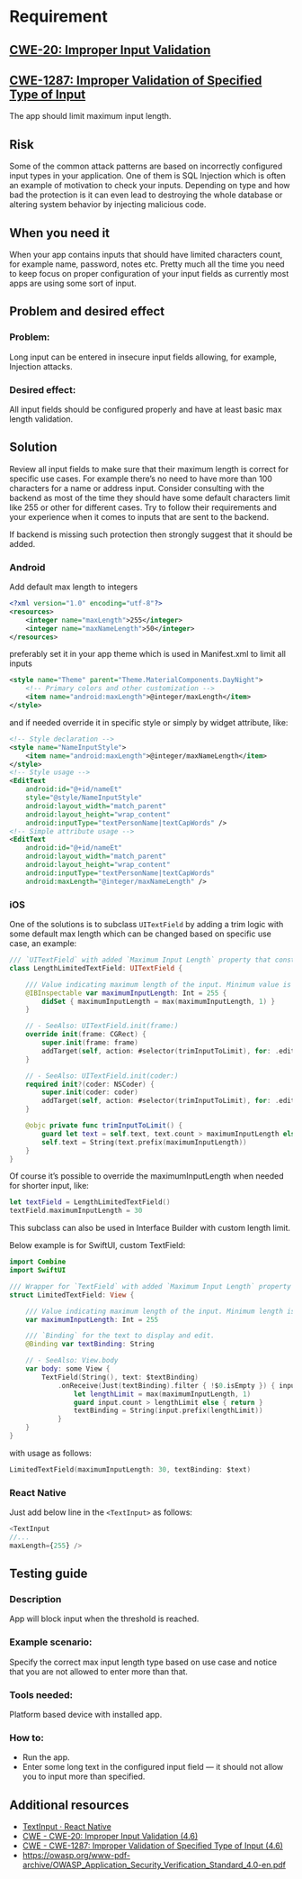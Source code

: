 # Requirement
## [CWE-20: Improper Input Validation](https://cwe.mitre.org/data/definitions/20.html)
## [CWE-1287: Improper Validation of Specified Type of Input](https://cwe.mitre.org/data/definitions/1287.html)
The app should limit maximum input length.

## Risk
Some of the common attack patterns are based on incorrectly configured input types in your application. One of them is SQL Injection which is often an example of motivation to check your inputs. Depending on type and how bad the protection is it can even lead to destroying the whole database or altering system behavior by injecting malicious code.

## When you need it
When your app contains inputs that should have limited characters count, for example name, password, notes etc. Pretty much all the time you need to keep focus on proper configuration of your input fields as currently most apps are using some sort of input.

## Problem and desired effect
### Problem:
Long input can be entered in insecure input fields allowing, for example, Injection attacks.

### Desired effect:
All input fields should be configured properly and have at least basic max length validation.

## Solution
Review all input fields to make sure that their maximum length is correct for specific use cases. For example there’s no need to have more than 100 characters for a name or address input. Consider consulting with the backend as most of the time they should have some default characters limit like 255 or other for different cases. Try to follow their requirements and your experience when it comes to inputs that are sent to the backend.

If backend is missing such protection then strongly suggest that it should be added.

### Android
Add default max length to integers
```xml
<?xml version="1.0" encoding="utf-8"?>
<resources>
    <integer name="maxLength">255</integer>
    <integer name="maxNameLength">50</integer>
</resources>
```
preferably set it in your app theme which is used in Manifest.xml to limit all inputs
```xml
<style name="Theme" parent="Theme.MaterialComponents.DayNight">
    <!-- Primary colors and other customization -->
    <item name="android:maxLength">@integer/maxLength</item>
</style>
```
and if needed override it in specific style or simply by widget attribute, like:
```xml
<!-- Style declaration -->
<style name="NameInputStyle">
    <item name="android:maxLength">@integer/maxNameLength</item>
</style>
<!-- Style usage -->
<EditText
    android:id="@+id/nameEt"
    style="@style/NameInputStyle"
    android:layout_width="match_parent"
    android:layout_height="wrap_content"
    android:inputType="textPersonName|textCapWords" />
<!-- Simple attribute usage -->
<EditText
    android:id="@+id/nameEt"
    android:layout_width="match_parent"
    android:layout_height="wrap_content"
    android:inputType="textPersonName|textCapWords"
    android:maxLength="@integer/maxNameLength" />
```

### iOS
One of the solutions is to subclass `UITextField` by adding a trim logic with some default max length which can be changed based on specific use case, an example:
```swift
/// `UITextField` with added `Maximum Input Length` property that constraints input length.
class LengthLimitedTextField: UITextField {

    /// Value indicating maximum length of the input. Minimum value is 1.
    @IBInspectable var maximumInputLength: Int = 255 {
        didSet { maximumInputLength = max(maximumInputLength, 1) }
    }

    // - SeeAlso: UITextField.init(frame:)
    override init(frame: CGRect) {
        super.init(frame: frame)
        addTarget(self, action: #selector(trimInputToLimit), for: .editingChanged)
    }

    // - SeeAlso: UITextField.init(coder:)
    required init?(coder: NSCoder) {
        super.init(coder: coder)
        addTarget(self, action: #selector(trimInputToLimit), for: .editingChanged)
    }

    @objc private func trimInputToLimit() {
        guard let text = self.text, text.count > maximumInputLength else { return }
        self.text = String(text.prefix(maximumInputLength))
    }
}
```
Of course it’s possible to override the maximumInputLength when needed for shorter input, like:
```swift
let textField = LengthLimitedTextField()
textField.maximumInputLength = 30
```
This subclass can also be used in Interface Builder with custom length limit.

Below example is for SwiftUI, custom TextField:
```swift
import Combine
import SwiftUI

/// Wrapper for `TextField` with added `Maximum Input Length` property that constraints input length.
struct LimitedTextField: View {

    /// Value indicating maximum length of the input. Minimum length is restricted to 1.
    var maximumInputLength: Int = 255

    /// `Binding` for the text to display and edit.
    @Binding var textBinding: String

    // - SeeAlso: View.body
    var body: some View {
        TextField(String(), text: $textBinding)
            .onReceive(Just(textBinding).filter { !$0.isEmpty }) { input in
                let lengthLimit = max(maximumInputLength, 1)
                guard input.count > lengthLimit else { return }
                textBinding = String(input.prefix(lengthLimit))
            }
    }
}
```
with usage as follows:
```swift
LimitedTextField(maximumInputLength: 30, textBinding: $text)
```

### React Native
Just add below line in the `<TextInput>` as follows:
```javascript
<TextInput
//...
maxLength={255} />
```

## Testing guide
### Description
App will block input when the threshold is reached.

### Example scenario:
Specify the correct max input length type based on use case and notice that you are not allowed to enter more than that.

### Tools needed:
Platform based device with installed app.

### How to:
- Run the app.
- Enter some long text in the configured input field — it should not allow you to input more than specified.

## Additional resources
- [TextInput · React Native](https://reactnative.dev/docs/textinput)
- [CWE - CWE-20: Improper Input Validation (4.6)](https://cwe.mitre.org/data/definitions/20.html)
- [CWE - CWE-1287: Improper Validation of Specified Type of Input (4.6)](https://cwe.mitre.org/data/definitions/1287.html)
- https://owasp.org/www-pdf-archive/OWASP_Application_Security_Verification_Standard_4.0-en.pdf
